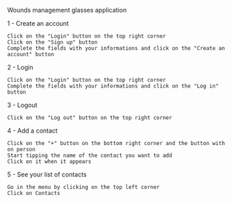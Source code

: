 Wounds management glasses application

1 - Create an account

    Click on the "Login" button on the top right corner
    Click on the "Sign up" button
    Complete the fields with your informations and click on the "Create an account" button

2 - Login

    Click on the "Login" button on the top right corner
    Complete the fields with your informations and click on the "Log in" button

3 - Logout

    Click on the "Log out" button on the top right corner

4 - Add a contact

    Click on the "+" button on the bottom right corner and the button with on person
    Start tipping the name of the contact you want to add
    Click on it when it appears

5 - See your list of contacts

    Go in the menu by clicking on the top left corner
    Click on Contacts
